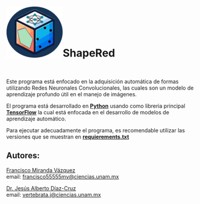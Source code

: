 <br><img src = "/images/Logo.png" align = "left" width = "150" >
<br><br><br><br>

# **ShapeRed**

<br>

Este programa está enfocado en la adquisición automática de formas utilizando Redes Neuronales Convolucionales, las cuales son un modelo de aprendizaje profundo útil en el manejo de imágenes.

El programa está desarrollado en [**Python**](https://www.python.org/) usando como libreria principal [**TensorFlow**](https://www.tensorflow.org/?hl=es-419) la cual está enfocada en el desarrollo de modelos de aprendizaje automático.

Para ejecutar adecuadamente el programa, es recomendable utilizar las versiones que se muestran en [**requierements.txt**](\requierements.txt)

## **Autores**:

[Francisco Miranda Vázquez](https://github.com/MVFran)  
email:
<a href="mailto:francisco55555mv@ciencias.unam.mx" class="email">francisco55555mv@ciencias.unam.mx</a>

[Dr. Jesús Alberto Díaz-Cruz](https://github.com/ChuchoDC)  
email:
<a href="mailto:vertebrata.j@ciencias.unam.mx" class="email">vertebrata.j@ciencias.unam.mx</a>